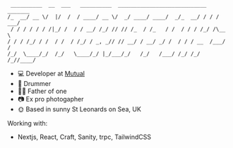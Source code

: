  ```
  __________  __  ___   __________  ____________________________  _______
 /_  __/ __ \/  |/  /  / ____/ __ \/  _/ ____/ ____/  _/_  __/ / / / ___/
  / / / / / / /|_/ /  / / __/ /_/ // // /_  / /_   / /  / / / /_/ /\__ \ 
 / / / /_/ / /  / /  / /_/ / _, _// // __/ / __/ _/ /  / / / __  /___/ / 
/_/  \____/_/  /_/   \____/_/ |_/___/_/   /_/   /___/ /_/ /_/ /_//____/ 

```
- 💻 Developer at [Mutual](https://mutual.agency)
- 🤘 Drummer
- 👶🏼 Father of one
- 📷 Ex pro photogapher
- 🌞 Based in sunny St Leonards on Sea, UK

Working with:
- Nextjs, React, Craft, Sanity, trpc, TailwindCSS
